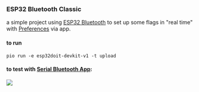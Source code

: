 ### ESP32 Bluetooth Classic

a simple project using [ESP32 Bluetooth](https://github.com/espressif/arduino-esp32/tree/master/libraries/BluetoothSerial) to set up some flags in "real time" with [Preferences](https://github.com/espressif/arduino-esp32/tree/master/libraries/Preferences) via app.

#### to run

````shell
pio run -e esp32doit-devkit-v1 -t upload
````

#### to test with [Serial Bluetooth App](https://play.google.com/store/apps/details?id=de.kai_morich.serial_bluetooth_terminal):
![](serial-bluetooth-terminal.gif)


